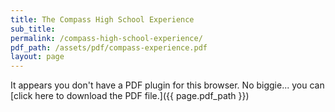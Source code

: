 ```yaml
---
title: The Compass High School Experience
sub_title:
permalink: /compass-high-school-experience/
pdf_path: /assets/pdf/compass-experience.pdf
layout: page
---
```


<object data="{{ page.pdf_path }}#page=1&amp;zoom=100" type="application/pdf" width="100%" height="800px" internalinstanceid="11">It appears you don't have a PDF plugin for this browser. No biggie... you can [click here to download the PDF file.]({{ page.pdf_path }})</object>
